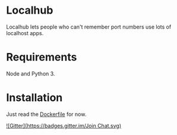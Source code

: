 # Localhub

Localhub lets people who can't remember port numbers use lots of localhost apps.

# Requirements

Node and Python 3.

# Installation

Just read the [Dockerfile](Dockerfile) for now.

[![Gitter](https://badges.gitter.im/Join Chat.svg)](https://gitter.im/localhub/localhub?utm_source=badge&utm_medium=badge&utm_campaign=pr-badge&utm_content=badge)
